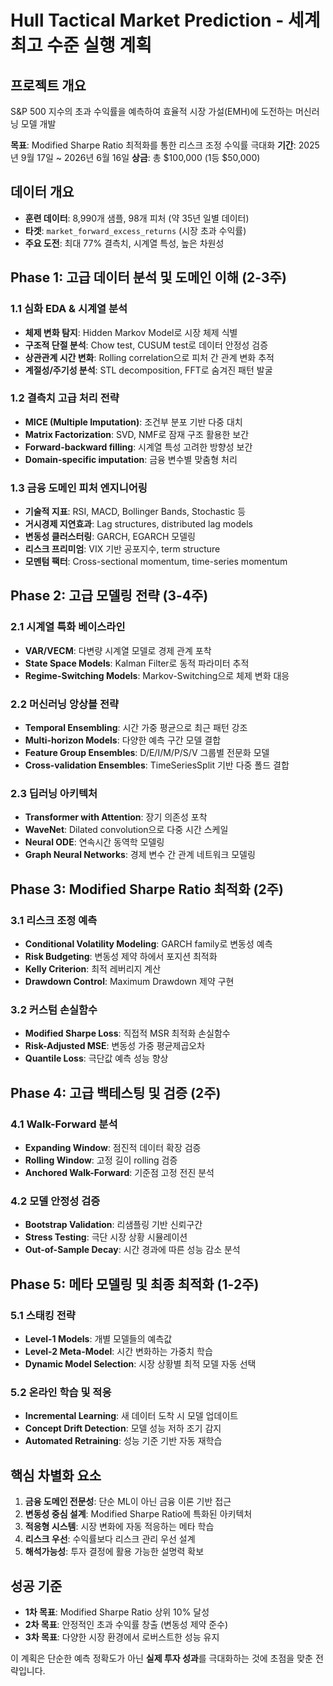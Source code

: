 # Hull Tactical Market Prediction - 세계 최고 수준 실행 계획

## 프로젝트 개요
S&P 500 지수의 초과 수익률을 예측하여 효율적 시장 가설(EMH)에 도전하는 머신러닝 모델 개발

**목표**: Modified Sharpe Ratio 최적화를 통한 리스크 조정 수익률 극대화
**기간**: 2025년 9월 17일 ~ 2026년 6월 16일
**상금**: 총 $100,000 (1등 $50,000)

## 데이터 개요
- **훈련 데이터**: 8,990개 샘플, 98개 피처 (약 35년 일별 데이터)
- **타겟**: `market_forward_excess_returns` (시장 초과 수익률)
- **주요 도전**: 최대 77% 결측치, 시계열 특성, 높은 차원성

## Phase 1: 고급 데이터 분석 및 도메인 이해 (2-3주)

### 1.1 심화 EDA & 시계열 분석
- **체제 변화 탐지**: Hidden Markov Model로 시장 체제 식별
- **구조적 단절 분석**: Chow test, CUSUM test로 데이터 안정성 검증
- **상관관계 시간 변화**: Rolling correlation으로 피처 간 관계 변화 추적
- **계절성/주기성 분석**: STL decomposition, FFT로 숨겨진 패턴 발굴

### 1.2 결측치 고급 처리 전략
- **MICE (Multiple Imputation)**: 조건부 분포 기반 다중 대치
- **Matrix Factorization**: SVD, NMF로 잠재 구조 활용한 보간
- **Forward-backward filling**: 시계열 특성 고려한 방향성 보간
- **Domain-specific imputation**: 금융 변수별 맞춤형 처리

### 1.3 금융 도메인 피처 엔지니어링
- **기술적 지표**: RSI, MACD, Bollinger Bands, Stochastic 등
- **거시경제 지연효과**: Lag structures, distributed lag models
- **변동성 클러스터링**: GARCH, EGARCH 모델링
- **리스크 프리미엄**: VIX 기반 공포지수, term structure
- **모멘텀 팩터**: Cross-sectional momentum, time-series momentum

## Phase 2: 고급 모델링 전략 (3-4주)

### 2.1 시계열 특화 베이스라인
- **VAR/VECM**: 다변량 시계열 모델로 경제 관계 포착
- **State Space Models**: Kalman Filter로 동적 파라미터 추적
- **Regime-Switching Models**: Markov-Switching으로 체제 변화 대응

### 2.2 머신러닝 앙상블 전략
- **Temporal Ensembling**: 시간 가중 평균으로 최근 패턴 강조
- **Multi-horizon Models**: 다양한 예측 구간 모델 결합
- **Feature Group Ensembles**: D/E/I/M/P/S/V 그룹별 전문화 모델
- **Cross-validation Ensembles**: TimeSeriesSplit 기반 다중 폴드 결합

### 2.3 딥러닝 아키텍처
- **Transformer with Attention**: 장기 의존성 포착
- **WaveNet**: Dilated convolution으로 다중 시간 스케일
- **Neural ODE**: 연속시간 동역학 모델링
- **Graph Neural Networks**: 경제 변수 간 관계 네트워크 모델링

## Phase 3: Modified Sharpe Ratio 최적화 (2주)

### 3.1 리스크 조정 예측
- **Conditional Volatility Modeling**: GARCH family로 변동성 예측
- **Risk Budgeting**: 변동성 제약 하에서 포지션 최적화
- **Kelly Criterion**: 최적 레버리지 계산
- **Drawdown Control**: Maximum Drawdown 제약 구현

### 3.2 커스텀 손실함수
- **Modified Sharpe Loss**: 직접적 MSR 최적화 손실함수
- **Risk-Adjusted MSE**: 변동성 가중 평균제곱오차
- **Quantile Loss**: 극단값 예측 성능 향상

## Phase 4: 고급 백테스팅 및 검증 (2주)

### 4.1 Walk-Forward 분석
- **Expanding Window**: 점진적 데이터 확장 검증
- **Rolling Window**: 고정 길이 rolling 검증
- **Anchored Walk-Forward**: 기준점 고정 전진 분석

### 4.2 모델 안정성 검증
- **Bootstrap Validation**: 리샘플링 기반 신뢰구간
- **Stress Testing**: 극단 시장 상황 시뮬레이션
- **Out-of-Sample Decay**: 시간 경과에 따른 성능 감소 분석

## Phase 5: 메타 모델링 및 최종 최적화 (1-2주)

### 5.1 스태킹 전략
- **Level-1 Models**: 개별 모델들의 예측값
- **Level-2 Meta-Model**: 시간 변화하는 가중치 학습
- **Dynamic Model Selection**: 시장 상황별 최적 모델 자동 선택

### 5.2 온라인 학습 및 적응
- **Incremental Learning**: 새 데이터 도착 시 모델 업데이트
- **Concept Drift Detection**: 모델 성능 저하 조기 감지
- **Automated Retraining**: 성능 기준 기반 자동 재학습

## 핵심 차별화 요소

1. **금융 도메인 전문성**: 단순 ML이 아닌 금융 이론 기반 접근
2. **변동성 중심 설계**: Modified Sharpe Ratio에 특화된 아키텍처
3. **적응형 시스템**: 시장 변화에 자동 적응하는 메타 학습
4. **리스크 우선**: 수익률보다 리스크 관리 우선 설계
5. **해석가능성**: 투자 결정에 활용 가능한 설명력 확보

## 성공 기준
- **1차 목표**: Modified Sharpe Ratio 상위 10% 달성
- **2차 목표**: 안정적인 초과 수익률 창출 (변동성 제약 준수)
- **3차 목표**: 다양한 시장 환경에서 로버스트한 성능 유지

이 계획은 단순한 예측 정확도가 아닌 **실제 투자 성과**를 극대화하는 것에 초점을 맞춘 전략입니다.
